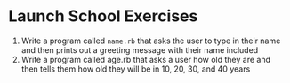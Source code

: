 # Launch School Exercises

1. Write a program called `name.rb` that asks the user to type in their name and then prints out a greeting message with their name included
2. Write a program called age.rb that asks a user how old they are and then tells them how old they will be in 10, 20, 30, and 40 years